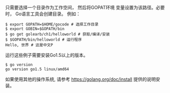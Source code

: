 只需要选择⼀个⽬录作为⼯作空间， 然后将GOPAT环境 变量设置为该路径。必要时， Go语⾔⼯具会创建⽬录。 例如：

```shell
$ export GOPATH=$HOME/gocode # 选择⼯作⽬录
$ export GOBIN=$GOPATH/bin
$ go get golearb/ch1/helloworld # 获取/编译/安装
$ $GOPATH/bin/helloworld # 运⾏程序
Hello, 世界 # 这是中⽂P
```

运⾏这些例⼦需要安装Go1.5以上的版本。

```shell
$ go version
go version go1.5 linux/amd64
```

如果使⽤其他的操作系统, 请参考 <https://golang.org/doc/install> 提供的说明安装。
